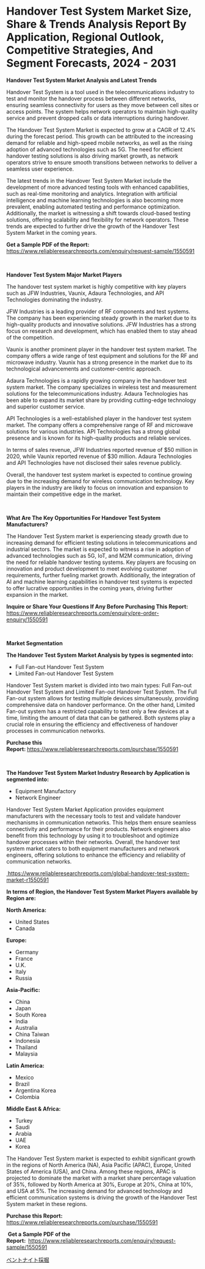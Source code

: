 <p><h1>Handover Test System Market Size, Share & Trends Analysis Report By Application, Regional Outlook, Competitive Strategies, And Segment Forecasts, 2024 - 2031</h1></p><p><strong>Handover Test System Market Analysis and Latest Trends</strong></p>
<p><p>Handover Test System is a tool used in the telecommunications industry to test and monitor the handover process between different networks, ensuring seamless connectivity for users as they move between cell sites or access points. The system helps network operators to maintain high-quality service and prevent dropped calls or data interruptions during handover.</p><p>The Handover Test System Market is expected to grow at a CAGR of 12.4% during the forecast period. This growth can be attributed to the increasing demand for reliable and high-speed mobile networks, as well as the rising adoption of advanced technologies such as 5G. The need for efficient handover testing solutions is also driving market growth, as network operators strive to ensure smooth transitions between networks to deliver a seamless user experience.</p><p>The latest trends in the Handover Test System Market include the development of more advanced testing tools with enhanced capabilities, such as real-time monitoring and analytics. Integration with artificial intelligence and machine learning technologies is also becoming more prevalent, enabling automated testing and performance optimization. Additionally, the market is witnessing a shift towards cloud-based testing solutions, offering scalability and flexibility for network operators. These trends are expected to further drive the growth of the Handover Test System Market in the coming years.</p></p>
<p><strong>Get a Sample PDF of the Report:&nbsp;</strong> <a href="https://www.reliableresearchreports.com/enquiry/request-sample/1550591">https://www.reliableresearchreports.com/enquiry/request-sample/1550591</a></p>
<p>&nbsp;</p>
<p><strong>Handover Test System Major Market Players</strong></p>
<p><p>The handover test system market is highly competitive with key players such as JFW Industries, Vaunix, Adaura Technologies, and API Technologies dominating the industry. </p><p>JFW Industries is a leading provider of RF components and test systems. The company has been experiencing steady growth in the market due to its high-quality products and innovative solutions. JFW Industries has a strong focus on research and development, which has enabled them to stay ahead of the competition. </p><p>Vaunix is another prominent player in the handover test system market. The company offers a wide range of test equipment and solutions for the RF and microwave industry. Vaunix has a strong presence in the market due to its technological advancements and customer-centric approach. </p><p>Adaura Technologies is a rapidly growing company in the handover test system market. The company specializes in wireless test and measurement solutions for the telecommunications industry. Adaura Technologies has been able to expand its market share by providing cutting-edge technology and superior customer service. </p><p>API Technologies is a well-established player in the handover test system market. The company offers a comprehensive range of RF and microwave solutions for various industries. API Technologies has a strong global presence and is known for its high-quality products and reliable services. </p><p>In terms of sales revenue, JFW Industries reported revenue of $50 million in 2020, while Vaunix reported revenue of $30 million. Adaura Technologies and API Technologies have not disclosed their sales revenue publicly. </p><p>Overall, the handover test system market is expected to continue growing due to the increasing demand for wireless communication technology. Key players in the industry are likely to focus on innovation and expansion to maintain their competitive edge in the market.</p></p>
<p>&nbsp;</p>
<p><strong>What Are The Key Opportunities For Handover Test System Manufacturers?</strong></p>
<p><p>The Handover Test System market is experiencing steady growth due to increasing demand for efficient testing solutions in telecommunications and industrial sectors. The market is expected to witness a rise in adoption of advanced technologies such as 5G, IoT, and M2M communication, driving the need for reliable handover testing systems. Key players are focusing on innovation and product development to meet evolving customer requirements, further fueling market growth. Additionally, the integration of AI and machine learning capabilities in handover test systems is expected to offer lucrative opportunities in the coming years, driving further expansion in the market.</p></p>
<p><strong>Inquire or Share Your Questions If Any Before Purchasing This Report:</strong> <a href="https://www.reliableresearchreports.com/enquiry/pre-order-enquiry/1550591">https://www.reliableresearchreports.com/enquiry/pre-order-enquiry/1550591</a></p>
<p>&nbsp;</p>
<p><strong>Market Segmentation</strong></p>
<p><strong>The Handover Test System Market Analysis by types is segmented into:</strong></p>
<p><ul><li>Full Fan-out Handover Test System</li><li>Limited Fan-out Handover Test System</li></ul></p>
<p><p>Handover Test System market is divided into two main types: Full Fan-out Handover Test System and Limited Fan-out Handover Test System. The Full Fan-out system allows for testing multiple devices simultaneously, providing comprehensive data on handover performance. On the other hand, Limited Fan-out system has a restricted capability to test only a few devices at a time, limiting the amount of data that can be gathered. Both systems play a crucial role in ensuring the efficiency and effectiveness of handover processes in communication networks.</p></p>
<p><strong>Purchase this Report:&nbsp;</strong><a href="https://www.reliableresearchreports.com/purchase/1550591">https://www.reliableresearchreports.com/purchase/1550591</a></p>
<p>&nbsp;</p>
<p><strong>The Handover Test System Market Industry Research by Application is segmented into:</strong></p>
<p><ul><li>Equipment Manufactory</li><li>Network Engineer</li></ul></p>
<p><p>Handover Test System Market Application provides equipment manufacturers with the necessary tools to test and validate handover mechanisms in communication networks. This helps them ensure seamless connectivity and performance for their products. Network engineers also benefit from this technology by using it to troubleshoot and optimize handover processes within their networks. Overall, the handover test system market caters to both equipment manufacturers and network engineers, offering solutions to enhance the efficiency and reliability of communication networks.</p></p>
<p><a href="https://www.reliableresearchreports.com/global-handover-test-system-market-r1550591">&nbsp;https://www.reliableresearchreports.com/global-handover-test-system-market-r1550591</a></p>
<p><strong>In terms of Region, the Handover Test System Market Players available by Region are:</strong></p>
<p>
    <p> <strong> North America: </strong>
        <ul>
            <li>United States</li>
            <li>Canada</li>
        </ul>
        </p> 
    <p> <strong> Europe: </strong>
        <ul>
            <li>Germany</li>
            <li>France</li>
            <li>U.K.</li>
            <li>Italy</li>
            <li>Russia</li>
        </ul>
        </p> 
    <p> <strong> Asia-Pacific: </strong>
        <ul>
            <li>China</li>
            <li>Japan</li>
            <li>South Korea</li>
            <li>India</li>
            <li>Australia</li>
            <li>China Taiwan</li>
            <li>Indonesia</li>
            <li>Thailand</li>
            <li>Malaysia</li>
        </ul>
        </p> 
    <p> <strong> Latin America: </strong>
        <ul>
            <li>Mexico</li>
            <li>Brazil</li>
            <li>Argentina Korea</li>
            <li>Colombia</li>
        </ul>
        </p> 
    <p> <strong> Middle East & Africa: </strong>
        <ul>
            <li>Turkey</li>
            <li>Saudi</li>
            <li>Arabia</li>
            <li>UAE</li>
            <li>Korea</li>
        </ul>
    </p>
    </p>
<p><p>The Handover Test System market is expected to exhibit significant growth in the regions of North America (NA), Asia Pacific (APAC), Europe, United States of America (USA), and China. Among these regions, APAC is projected to dominate the market with a market share percentage valuation of 35%, followed by North America at 30%, Europe at 20%, China at 10%, and USA at 5%. The increasing demand for advanced technology and efficient communication systems is driving the growth of the Handover Test System market in these regions.</p></p>
<p><strong>Purchase this Report: </strong><a href="https://www.reliableresearchreports.com/purchase/1550591">https://www.reliableresearchreports.com/purchase/1550591</a></p>
<p>&nbsp;<strong>Get a Sample PDF of the Report:&nbsp;&nbsp;</strong><a href="https://www.reliableresearchreports.com/enquiry/request-sample/1550591">https://www.reliableresearchreports.com/enquiry/request-sample/1550591</a></p>
<p><strong></strong></p>
<p><p><a href="https://github.com/ppmazlotr77499/Market-Research-Report-List-1/blob/main/302834920420.md">ベントナイト採掘</a></p></p>